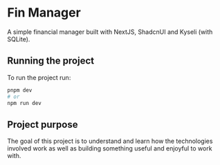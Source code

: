 # Fin Manager

A simple financial manager built with NextJS, ShadcnUI and Kyseli (with SQLite).

## Running the project

To run the project run:

```bash
pnpm dev
# or
npm run dev
```

## Project purpose 

The goal of this project is to understand and learn how the technologies involved work as well as building something useful and enjoyful to work with.